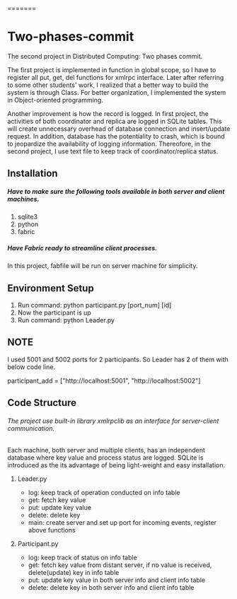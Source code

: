 
=======
# Two-phases-commit

The second project in Distributed Computing: Two phases commit.

The first project is implemented in function in global scope, so I have to register all put, get, del functions for xmlrpc interface.
Later after referring to some other students' work, I realized that a better way to build the system is through Class. For better organization,
I implemented the system in Object-oriented programming.

Another improvement is how the record is logged. In first project, the activities of both coordinator and replica are logged in SQLite tables.
This will create unnecessary overhead of database connection and insert/update request. In addition, database has the potentiality to crash,
which is bound to jeopardize the availability of logging information. Thereofore, in the second project, I use text file to keep track of coordinator/replica status.

## Installation
##### Have to make sure the following tools available in both server and client machines.

1. sqlite3
2. python
3. fabric

##### Have Fabric ready to streamline client processes.
In this project, fabfile will be run on server machine for simplicity.


## Environment Setup

1. Run command: python participant.py [port_num] [id]
2. Now the participant is up
3. Run command: python Leader.py

## NOTE
I used 5001 and 5002 ports for 2 participants. So Leader has 2 of them with below code line.

participant_add = ["http://localhost:5001", "http://localhost:5002"]

## Code Structure

###### The project use built-in library xmlrpclib as an interface for server-client communication.
Each machine, both server and multiple clients, has an independent database where key value and process status are logged.
SQLite is introduced as the its advantage of being light-weight and easy installation.

1. Leader.py
   - log: keep track of operation conducted on info table
   - get: fetch key value
   - put: update key value
   - delete: delete key
   - main: create server and set up port for incoming events, register above functions

2. Participant.py
   - log: keep track of status on info table
   - get: fetch key value from distant server, if no value is received, delete(update) key in info table
   - put: update key value in both server info and client info table
   - delete: delete key in both server info and client info table
